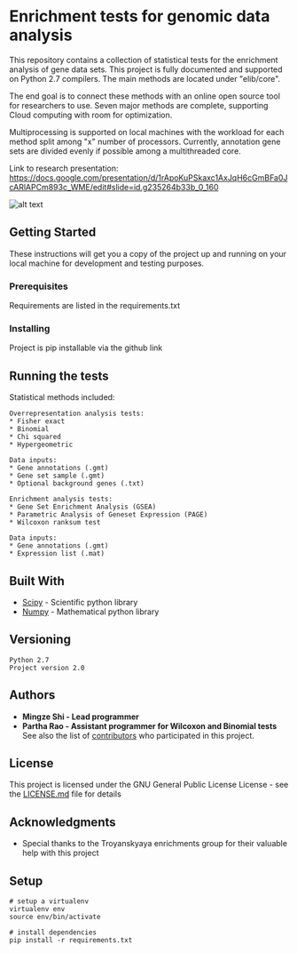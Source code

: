 # Enrichment tests for genomic data analysis

This repository contains a collection of statistical tests for the enrichment analysis of gene data sets.  This project is fully documented and supported on Python 2.7 compilers. The main methods are located under "elib/core".

The end goal is to connect these methods with an online open source tool for researchers to use. Seven major methods are complete, supporting Cloud computing with room for optimization.

Multiprocessing is supported on local machines with the workload for each method split among "x" number of processors. Currently, annotation gene sets are divided evenly if possible among a multithreaded core.

Link to research presentation: https://docs.google.com/presentation/d/1rApoKuPSkaxc1AxJqH6cGmBFa0JcARlAPCm893c_WME/edit#slide=id.g235264b33b_0_160

![alt text](https://image.ibb.co/fD0i1J/flowchart.png)

## Getting Started

These instructions will get you a copy of the project up and running on your local machine for development and testing purposes.

### Prerequisites

Requirements are listed in the requirements.txt

### Installing

Project is pip installable via the github link

## Running the tests

Statistical methods included:
```
Overrepresentation analysis tests:
* Fisher exact
* Binomial
* Chi squared
* Hypergeometric

Data inputs:
* Gene annotations (.gmt)
* Gene set sample (.gmt)
* Optional background genes (.txt)

Enrichment analysis tests:
* Gene Set Enrichment Analysis (GSEA)
* Parametric Analysis of Geneset Expression (PAGE)
* Wilcoxon ranksum test

Data inputs:
* Gene annotations (.gmt)
* Expression list (.mat)
```
## Built With

* [Scipy](https://www.scipy.org/) - Scientific python library
* [Numpy](http://www.numpy.org/) - Mathematical python library

## Versioning

```
Python 2.7
Project version 2.0
```

## Authors

* **Mingze Shi - Lead programmer** 
* **Partha Rao - Assistant programmer for Wilcoxon and Binomial tests** 
See also the list of [contributors](https://github.com/SpecOps167/enrichments/graphs/contributors) who participated in this project.

## License

This project is licensed under the GNU General Public License License - see the [LICENSE.md](LICENSE.md) file for details

## Acknowledgments

* Special thanks to the Troyanskyaya enrichments group for their valuable help with this project

## Setup
```
# setup a virtualenv
virtualenv env
source env/bin/activate

# install dependencies
pip install -r requirements.txt
```
